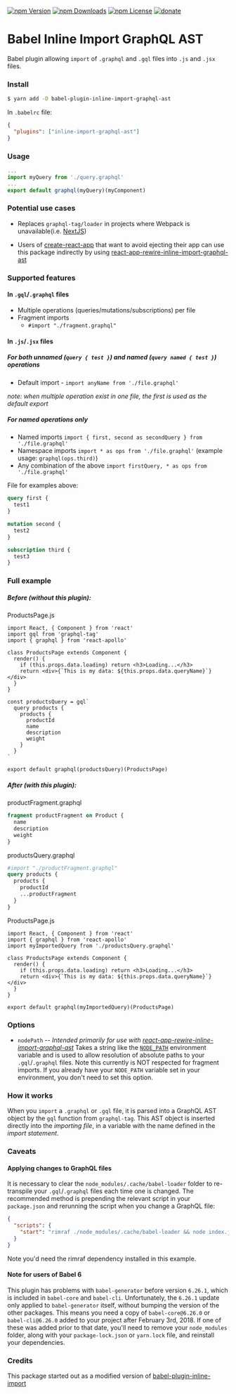 [![npm Version](https://img.shields.io/npm/v/babel-plugin-inline-import-graphql-ast.svg)](https://www.npmjs.com/package/babel-plugin-inline-import-graphql-ast)
[![npm Downloads](https://img.shields.io/npm/dm/babel-plugin-inline-import-graphql-ast.svg)](https://www.npmjs.com/package/babel-plugin-inline-import-graphql-ast)
[![npm License](https://img.shields.io/npm/l/babel-plugin-inline-import-graphql-ast.svg)](https://www.npmjs.com/package/babel-plugin-inline-import-graphql-ast)
[![donate](https://img.shields.io/badge/donate-PayPal-green.svg)](https://www.paypal.com/cgi-bin/webscr?cmd=_s-xclick&hosted_button_id=3AYURHRU7PMCL)

# Babel Inline Import GraphQL AST

Babel plugin allowing `import` of `.graphql` and `.gql` files into `.js` and `.jsx` files.

### Install

```bash
$ yarn add -D babel-plugin-inline-import-graphql-ast
```

In `.babelrc` file:

```JSON
{
  "plugins": ["inline-import-graphql-ast"]
}
```

### Usage

```JavaScript
...
import myQuery from './query.graphql'
...
export default graphql(myQuery)(myComponent)
```

### Potential use cases

* Replaces `graphql-tag/loader` in projects where Webpack is unavailable(i.e. [NextJS](https://github.com/zeit/next.js/))

* Users of [create-react-app](https://github.com/facebook/create-react-app/) that want to avoid ejecting their app can use this package indirectly by using [react-app-rewire-inline-import-graphql-ast](https://github.com/detrohutt/react-app-rewire-inline-import-graphql-ast)

### Supported features

#### In `.gql`/`.graphql` files

* Multiple operations (queries/mutations/subscriptions) per file
* Fragment imports
  * `#import "./fragment.graphql"`

#### In `.js`/`.jsx` files

##### For both unnamed (`query { test }`) and named (`query named { test }`) operations

* Default import - `import anyName from './file.graphql'`

_note: when multiple operation exist in one file, the first is used as the default export_

##### For named operations only

* Named imports `import { first, second as secondQuery } from './file.graphql'`
* Namespace imports `import * as ops from './file.graphql'` (example usage: `graphql(ops.third)`)
* Any combination of the above `import firstQuery, * as ops from './file.graphql'`

File for examples above:

```GraphQL
query first {
  test1
}

mutation second {
  test2
}

subscription third {
  test3
}
```

### Full example

##### Before (without this plugin):

ProductsPage.js

```JSX
import React, { Component } from 'react'
import gql from 'graphql-tag'
import { graphql } from 'react-apollo'

class ProductsPage extends Component {
  render() {
    if (this.props.data.loading) return <h3>Loading...</h3>
    return <div>{`This is my data: ${this.props.data.queryName}`}</div>
  }
}

const productsQuery = gql`
  query products {
    products {
      productId
      name
      description
      weight
    }
  }
`

export default graphql(productsQuery)(ProductsPage)
```

##### After (with this plugin):

productFragment.graphql

```GraphQL
fragment productFragment on Product {
  name
  description
  weight
}
```

productsQuery.graphql

```GraphQL
#import "./productFragment.graphql"
query products {
  products {
    productId
    ...productFragment
  }
}
```

ProductsPage.js

```JSX
import React, { Component } from 'react'
import { graphql } from 'react-apollo'
import myImportedQuery from './productsQuery.graphql'

class ProductsPage extends Component {
  render() {
    if (this.props.data.loading) return <h3>Loading...</h3>
    return <div>{`This is my data: ${this.props.data.queryName}`}</div>
  }
}

export default graphql(myImportedQuery)(ProductsPage)
```

### Options

* `nodePath` -- _Intended primarily for use with [react-app-rewire-inline-import-graphql-ast](https://github.com/detrohutt/react-app-rewire-inline-import-graphql-ast)_ Takes a string like the [`NODE_PATH`](https://nodejs.org/api/modules.html#modules_loading_from_the_global_folders) environment variable and is used to allow resolution of absolute paths to your `.gql`/`.graphql` files. Note this currently is NOT respected for fragment imports. If you already have your `NODE_PATH` variable set in your environment, you don't need to set this option.

### How it works

When you `import` a `.graphql` or `.gql` file, it is parsed into a GraphQL AST object by the `gql` function from `graphql-tag`. This AST object is inserted directly into the _importing file_, in a variable with the name defined in the _import statement_.

### Caveats

#### Applying changes to GraphQL files

It is necessary to clear the `node_modules/.cache/babel-loader` folder to re-transpile your `.gql`/`.graphql` files each time one is changed. The recommended method is prepending the relevant script in your `package.json` and rerunning the script when you change a GraphQL file:

```JSON
{
  "scripts": {
    "start": "rimraf ./node_modules/.cache/babel-loader && node index.js"
  }
}
```

Note you'd need the rimraf dependency installed in this example.

#### Note for users of Babel 6

This plugin has problems with `babel-generator` before version `6.26.1`, which is included in `babel-core` and `babel-cli`. Unfortunately, the `6.26.1` update only applied to `babel-generator` itself, without bumping the version of the other packages. This means you need a copy of `babel-core@6.26.0` or `babel-cli@6.26.0` added to your project after February 3rd, 2018. If one of these was added prior to that date, you'll need to remove your `node_modules` folder, along with your `package-lock.json` or `yarn.lock` file, and reinstall your dependencies.

### Credits

This package started out as a modified version of [babel-plugin-inline-import](https://www.npmjs.com/package/babel-plugin-inline-import)
